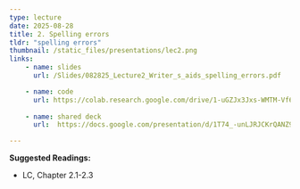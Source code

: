 ```yaml
---
type: lecture
date: 2025-08-28
title: 2. Spelling errors
tldr: "spelling errors"
thumbnail: /static_files/presentations/lec2.png
links: 
    - name: slides
      url: /Slides/082825_Lecture2_Writer_s_aids_spelling_errors.pdf

    - name: code
      url: https://colab.research.google.com/drive/1-uGZJx3Jxs-WMTM-Vf6PuCH7s-eACXu7?usp=sharing
    
    - name: shared deck
      url:  https://docs.google.com/presentation/d/1T74_-unLJRJCKrQANZ9Onv2CFbi5kB9haWm3lJONzE8/edit?usp=sharing

---
```

**Suggested Readings:**
- LC, Chapter 2.1-2.3
